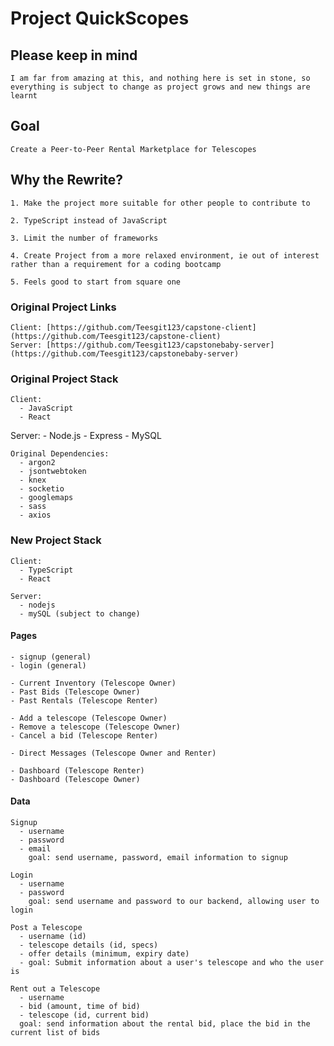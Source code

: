 # Project QuickScopes

## Please keep in mind

    I am far from amazing at this, and nothing here is set in stone, so everything is subject to change as project grows and new things are learnt

## Goal

    Create a Peer-to-Peer Rental Marketplace for Telescopes

## Why the Rewrite?

    1. Make the project more suitable for other people to contribute to

    2. TypeScript instead of JavaScript

    3. Limit the number of frameworks
    
    4. Create Project from a more relaxed environment, ie out of interest rather than a requirement for a coding bootcamp
    
    5. Feels good to start from square one

### Original Project Links

    Client: [https://github.com/Teesgit123/capstone-client](https://github.com/Teesgit123/capstone-client)
    Server: [https://github.com/Teesgit123/capstonebaby-server](https://github.com/Teesgit123/capstonebaby-server)

### Original Project Stack

    Client:
      - JavaScript
      - React

   Server:
      - Node.js
      - Express
      - MySQL

    Original Dependencies:
      - argon2
      - jsontwebtoken
      - knex
      - socketio
      - googlemaps
      - sass
      - axios

### New Project Stack

    Client: 
      - TypeScript
      - React
    
    Server:
      - nodejs
      - mySQL (subject to change)
  
#### Pages

    - signup (general)
    - login (general)

    - Current Inventory (Telescope Owner)
    - Past Bids (Telescope Owner)
    - Past Rentals (Telescope Renter)

    - Add a telescope (Telescope Owner)
    - Remove a telescope (Telescope Owner)
    - Cancel a bid (Telescope Renter)

    - Direct Messages (Telescope Owner and Renter)

    - Dashboard (Telescope Renter)
    - Dashboard (Telescope Owner)

#### Data

    Signup
      - username
      - password
      - email
        goal: send username, password, email information to signup

    Login
      - username
      - password
        goal: send username and password to our backend, allowing user to login

    Post a Telescope
      - username (id)
      - telescope details (id, specs)
      - offer details (minimum, expiry date)
      - goal: Submit information about a user's telescope and who the user is

    Rent out a Telescope
      - username
      - bid (amount, time of bid)
      - telescope (id, current bid)
      goal: send information about the rental bid, place the bid in the current list of bids
